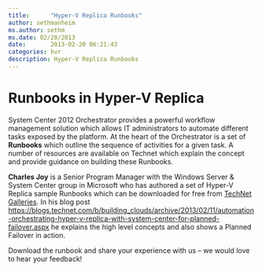 ```yaml
---
title:      "Hyper-V Replica Runbooks"
author: sethmanheim
ms.author: sethm
ms.date: 02/20/2013
date:       2013-02-20 06:21:43
categories: hvr
description: Hyper-V Replica Runbooks
---
```

# Runbooks in Hyper-V Replica

System Center 2012 Orchestrator provides a powerful workflow management solution which allows IT administrators to automate different tasks exposed by the platform. At the heart of the Orchestrator is a set of **Runbooks** which outline the sequence of activities for a given task. A number of resources are available on Technet which explain the concept and provide guidance on building these Runbooks.  

**Charles Joy** is a Senior Program Manager with the Windows Server & System Center group in Microsoft who has authored a set of Hyper-V Replica sample Runbooks which can be downloaded for free from [TechNet Galleries](/teamblog/technet-gallery-retirement). In his blog post <https://blogs.technet.com/b/building_clouds/archive/2013/02/11/automation-orchestrating-hyper-v-replica-with-system-center-for-planned-failover.aspx> he explains the high level concepts and also shows a Planned Failover in action. 

Download the runbook and share your experience with us – we would love to hear your feedback!
